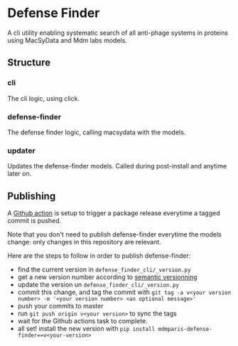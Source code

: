 # Defense Finder

A cli utility enabling systematic search of all anti-phage systems in proteins using MacSyData and Mdm labs models.

## Structure

### cli
The cli logic, using click.

### defense-finder
The defense finder logic, calling macsydata with the models.

### updater
Updates the defense-finder models. Called during post-install and anytime later on.

## Publishing

A [Github action](https://github.com/mdmparis/defense-finder/actions) is setup to trigger a package release everytime a tagged commit is pushed.

Note that you don't need to publish defense-finder everytime the models change: only changes in this repository are relevant.

Here are the steps to follow in order to publish defense-finder:
- find the current version in `defense_finder_cli/_version.py`
- get a new version number according to [semantic versionning](https://semver.org/)
- update the version un `defense_finder_cli/_version.py`
- commit this change, and tag the commit with `git tag -a v<your version number> -m '<your version number> <an optional message>'`
- push your commits to master
- run `git push origin v<your version>` to sync the tags
- wait for the Github actions task to complete.
- all set! install the new version with `pip install mdmparis-defense-finder==v<your-version>`
